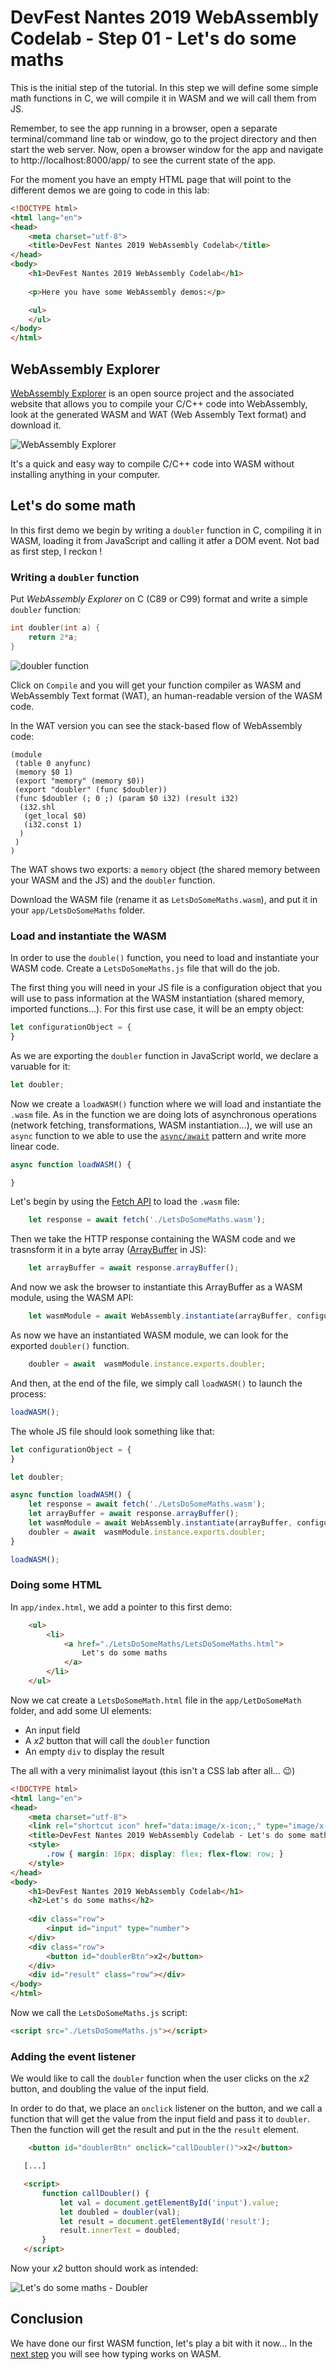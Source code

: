 #  DevFest Nantes 2019 WebAssembly Codelab - Step 01 - Let's do some maths

This is the initial step of the tutorial. In this step we will define some simple math functions in C, we will compile it in WASM and we will call them from JS.

Remember, to see the app running in a browser, open a separate terminal/command line tab or window, go to the project directory and then start the web server. Now, open a browser window for the app and navigate to http://localhost:8000/app/ to see the current state of the app.

For the moment you have an empty HTML page that will point to the different demos we are going to code in this lab:

```html
<!DOCTYPE html>
<html lang="en">
<head>
    <meta charset="utf-8">
    <title>DevFest Nantes 2019 WebAssembly Codelab</title>
</head>
<body>
    <h1>DevFest Nantes 2019 WebAssembly Codelab</h1>
    
    <p>Here you have some WebAssembly demos:</p>

    <ul>        
    </ul>
</body>
</html>
```

## WebAssembly Explorer

[WebAssembly Explorer](https://mbebenita.github.io/WasmExplorer/) is an open source project and the associated website that allows you to compile your C/C++ code into WebAssembly, look at the generated WASM and WAT (Web Assembly Text format) and download it. 

![WebAssembly Explorer](./img/webassembly-explorer-01.png)

It's a quick and easy way to compile C/C++ code into WASM without installing anything in your computer.

## Let's do some math

In this first demo we begin by writing a `doubler` function in C, compiling it in WASM, loading it from JavaScript and calling it atfer a DOM event. Not bad as first step, I reckon !

### Writing a `doubler` function

Put *WebAssembly Explorer* on C (C89 or C99) format and write a simple `doubler` function:

```c
int doubler(int a) {
    return 2*a;
}
```

![`doubler` function](./img/webassembly-explorer-02.png)

Click on `Compile` and you will get your function compiler as  WASM and WebAssembly Text format (WAT), an human-readable version of the WASM code. 

In the WAT version you can see the stack-based flow of WebAssembly code:

```wat
(module
 (table 0 anyfunc)
 (memory $0 1)
 (export "memory" (memory $0))
 (export "doubler" (func $doubler))
 (func $doubler (; 0 ;) (param $0 i32) (result i32)
  (i32.shl
   (get_local $0)
   (i32.const 1)
  )
 )
)
```

The WAT shows two exports: a `memory` object (the shared memory between your WASM and the JS) and the `doubler` function.


Download the WASM file (rename it as `LetsDoSomeMaths.wasm`), and put it in your `app/LetsDoSomeMaths` folder.


### Load and instantiate the WASM

In order to use the `double()` function, you need to load and instantiate your WASM code. Create a `LetsDoSomeMaths.js` file that will do the job.

The first thing you will need in your JS file is a configuration object that you will use to pass information at the WASM instantiation (shared memory, imported functions...). For this first use case, it will be an empty object:

```js
let configurationObject = {
}
```

As we are exporting the `doubler` function in JavaScript world, we declare a varuable for it:

```js
let doubler;
```

Now we create a `loadWASM()` function where we will load and instantiate the `.wasm` file. As in the function we are doing lots of asynchronous operations (network fetching, transformations, WASM instantiation...), we will use an `async` function to we able to use the [`async/await`](https://developer.mozilla.org/en-US/docs/Web/JavaScript/Reference/Statements/async_function) pattern and write more linear code. 


```js
async function loadWASM() {

}
```

Let's begin by using the [Fetch API](https://developer.mozilla.org/en-US/docs/Web/API/Fetch_API) to load the `.wasm` file:

```js
    let response = await fetch('./LetsDoSomeMaths.wasm');
```



Then we take the HTTP response containing the WASM code and we trasnsform it in a byte array ([ArrayBuffer](https://developer.mozilla.org/en-US/docs/Web/JavaScript/Reference/Global_Objects/ArrayBuffer) in JS):

```js
    let arrayBuffer = await response.arrayBuffer();
```

And now we ask the browser to instantiate this ArrayBuffer as a WASM module, using the WASM API:

```js
    let wasmModule = await WebAssembly.instantiate(arrayBuffer, configurationObject);
```

As now we have an instantiated WASM module, we can look for the exported `doubler()` function.

```js
    doubler = await  wasmModule.instance.exports.doubler;
```

And then, at the end of the file, we simply call `loadWASM()` to launch the process:

```js
loadWASM();
```
The whole JS file should look something like that:

```js
let configurationObject = {
}

let doubler;

async function loadWASM() {
    let response = await fetch('./LetsDoSomeMaths.wasm');
    let arrayBuffer = await response.arrayBuffer();
    let wasmModule = await WebAssembly.instantiate(arrayBuffer, configurationObject);
    doubler = await  wasmModule.instance.exports.doubler;
}

loadWASM();
```


### Doing some HTML

In `app/index.html`, we add a pointer to this first demo:

```html
    <ul> 
        <li>
            <a href="./LetsDoSomeMaths/LetsDoSomeMaths.html">
                Let's do some maths
            </a>
        </li>        
    </ul>
```

Now we cat create a `LetsDoSomeMath.html` file in the `app/LetDoSomeMath` folder, and add some UI elements:

- An input field
- A *x2* button that will call the `doubler` function
- An empty `div` to display the result

The all with a very minimalist layout (this isn't a CSS lab after all... 😉) 

```html
<!DOCTYPE html>
<html lang="en">
<head>
    <meta charset="utf-8">
    <link rel="shortcut icon" href="data:image/x-icon;," type="image/x-icon"> 
    <title>DevFest Nantes 2019 WebAssembly Codelab - Let's do some maths</title>
    <style>
        .row { margin: 16px; display: flex; flex-flow: row; }
    </style>
</head>
<body>
    <h1>DevFest Nantes 2019 WebAssembly Codelab</h1>
    <h2>Let's do some maths</h2>
    
    <div class="row">
        <input id="input" type="number">
    </div>
    <div class="row">
        <button id="doublerBtn">x2</button>
    </div>
    <div id="result" class="row"></div>
</body>
</html>
```

Now we call the `LetsDoSomeMaths.js` script:

```html
<script src="./LetsDoSomeMaths.js"></script>
```

### Adding the event listener

We would like to call the `doubler` function when the user clicks on the *x2* button, and doubling the value of the input field.

In order to do that, we place an `onclick` listener on the button, and we call a function that will get the value from the input field and pass it to `doubler`. Then the function will get the result and put in the the `result` element.

```html
    <button id="doublerBtn" onclick="callDoubler()">x2</button>

   [...]

   <script>
       function callDoubler() {
           let val = document.getElementById('input').value;
           let doubled = doubler(val);
           let result = document.getElementById('result');
           result.innerText = doubled;
       }
   </script>

```

Now your *x2* button should work as intended:


![Let's do some maths - Doubler](./img/LetsDoSomeMaths-01.png)


## Conclusion

We have done our first WASM function, let's play a bit with it now...
In the [next step](../step-02) you will see how typing works on WASM.
